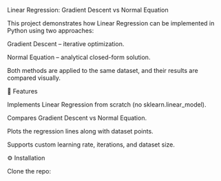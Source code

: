 Linear Regression: Gradient Descent vs Normal Equation

This project demonstrates how Linear Regression can be implemented in Python using two approaches:

Gradient Descent – iterative optimization.

Normal Equation – analytical closed-form solution.

Both methods are applied to the same dataset, and their results are compared visually.

📌 Features

Implements Linear Regression from scratch (no sklearn.linear_model).

Compares Gradient Descent vs Normal Equation.

Plots the regression lines along with dataset points.

Supports custom learning rate, iterations, and dataset size.

⚙️ Installation

Clone the repo:
